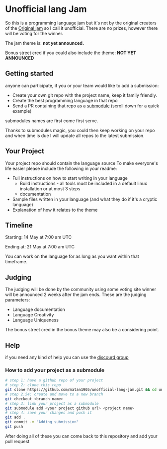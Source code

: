# Unofficial lang Jam
So this is a programming language jam but it's not by the original creators of the [Original jam](https://github.com/langjam/langjam) so I call it unofficial.
There are no prizes, however there will be voting for the winner.

The jam theme is: **not yet announced.**

Bonus street cred if you could also include the theme: **NOT YET ANNOUNCED**

## Getting started
anyone can participate, if you or your team would like to add a submission:
* Create your own git repo with the project name, keep it family friendly.
* Create the best programming language in that repo
* Send a PR containing that repo as a [submodule](https://github.blog/2016-02-01-working-with-submodules/) (scroll down for a quick example)

submodules names are first come first serve.

Thanks to submodules magic, you could then keep working on your repo and when time is due I will update all repos to the latest submission.

## Your Project
Your project repo should contain the language source
To make everyone's life easier please include the following in your readme:
* Full instructions on how to start writing in your language
	* Build instructions - all tools must be included in a default linux installation or at most 3 steps
	* documentation
* Sample files written in your language (and what they do if it's a cryptic language)
* Explanation of how it relates to the theme

## Timeline
Starting: 14 May at 7:00 am UTC

Ending at: 21 May at 7:00 am UTC

You can work on the language for as long as you want within that timeframe.

## Judging
The judging will be done by the community using some voting site
winner will be announced 2 weeks after the jam ends.
These are the judging parameters:
* Language documentation
* Language Creativity
* Language Uniqueness

The bonus street cred in the bonus theme may also be a considering point.

## Help
if you need any kind of help you can use the [discourd group](https://discord.gg/YxuJPVuyQ9)

### How to add your project as a submodule
```bash
# step 1: have a github repo of your project
# step 2: clone this repo
git clone https://github.com/matan1905/unofficial-lang-jam.git && cd unofficial-lang-jam
# step 2.54: create and move to a new branch
git checkout <branch name>
# step 3: link your project as a submodule
git submodule add <your project github url> <project name>
# step 4: save your changes and push it
git add .
git commit -m "Adding submission"
git push
```
After doing all of these you can come back to this repository and add your pull request
